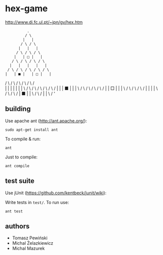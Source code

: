hex-game
========

http://www.di.fc.ul.pt/~jpn/gv/hex.htm

              .
             / \
            |   |
           / \ / \
          |   |   |
         / \ / \ / \
        |   | □ |   |
       / \ / \ / \ / \
      |   |   |   |   |
     / \ / \ / \ / \ / \
    |   | ■ |   | □ |   |
   / \ / \ / \ / \ / \ / \
  |   |   |   |   |   |   |
   \ / \ / \ / \ / \ / \ /
    |   |   | ■ |   |   |
     \ / \ / \ / \ / \ /
      |   | □ |   |   |
       \ / \ / \ / \ /
        |   |   |   |
         \ / \ / \ /
          | ■ |   |
           \ / \ /
            |   |
             \ /
              '

## building

Use apache ant (http://ant.apache.org/):

```
sudo apt-get install ant
```

To compile & run:
```
ant
```

Just to compile:
```
ant compile
```

## test suite

Use jUnit (https://github.com/kentbeck/junit/wiki):

Write tests in `test/`. To run use:

```
ant test
```

## authors

* Tomasz Pewiński
* Michal Żelazkiewicz
* Michal Mazurek
